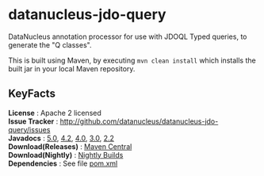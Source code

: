 datanucleus-jdo-query
=====================

DataNucleus annotation processor for use with JDOQL Typed queries, to generate the "Q classes".

This is built using Maven, by executing `mvn clean install` which installs the built jar in your local Maven repository.


KeyFacts
--------
__License__ : Apache 2 licensed  
__Issue Tracker__ : http://github.com/datanucleus/datanucleus-jdo-query/issues    
__Javadocs__ : [5.0](http://www.datanucleus.org/javadocs/jdo.query/5.0/), [4.2](http://www.datanucleus.org/javadocs/jdo.query/4.2/), [4.0](http://www.datanucleus.org/javadocs/jdo.query/4.0/), [3.0](http://www.datanucleus.org/javadocs/jdo.query/3.0/),  [2.2](http://www.datanucleus.org/javadocs/jdo.query/2.2/)  
__Download(Releases)__ : [Maven Central](http://central.maven.org/maven2/org/datanucleus/datanucleus-jdo-query)  
__Download(Nightly)__ : [Nightly Builds](http://www.datanucleus.org/downloads/maven2-nightly/org/datanucleus/datanucleus-jdo-query)  
__Dependencies__ : See file [pom.xml](pom.xml)  
